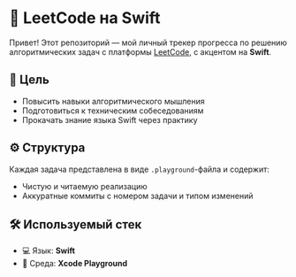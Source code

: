 # 🧩 LeetCode на Swift

Привет! Этот репозиторий — мой личный трекер прогресса по решению алгоритмических задач с платформы [LeetCode](https://leetcode.com), с акцентом на **Swift**.

## 📌 Цель

- Повысить навыки алгоритмического мышления  
- Подготовиться к техническим собеседованиям  
- Прокачать знание языка Swift через практику

## ⚙️ Структура

Каждая задача представлена в виде `.playground`-файла и содержит:
- Чистую и читаемую реализацию
- Аккуратные коммиты с номером задачи и типом изменений

## 🛠 Используемый стек

- 💻 Язык: **Swift**
- 📁 Среда: **Xcode Playground**
